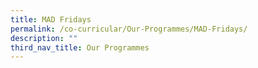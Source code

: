 ```yaml
---
title: MAD Fridays
permalink: /co-curricular/Our-Programmes/MAD-Fridays/
description: ""
third_nav_title: Our Programmes
---
```

